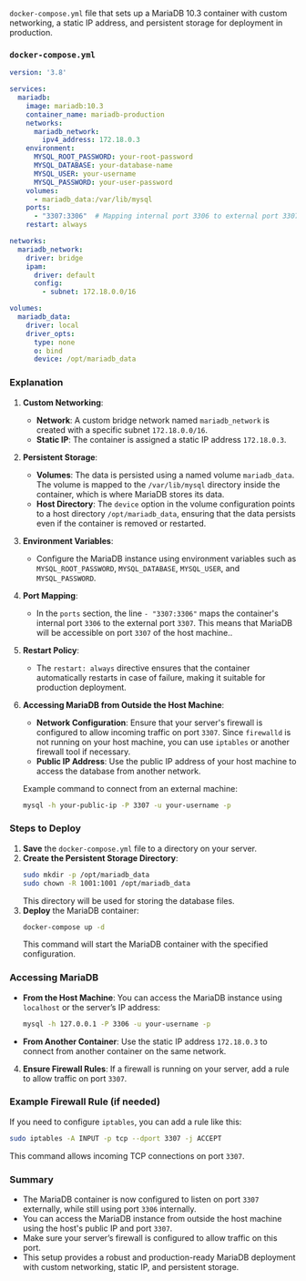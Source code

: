  `docker-compose.yml` file that sets up a MariaDB 10.3 container with custom networking, a static IP address, and persistent storage for deployment in production.

### `docker-compose.yml`

```yaml
version: '3.8'

services:
  mariadb:
    image: mariadb:10.3
    container_name: mariadb-production
    networks:
      mariadb_network:
        ipv4_address: 172.18.0.3
    environment:
      MYSQL_ROOT_PASSWORD: your-root-password
      MYSQL_DATABASE: your-database-name
      MYSQL_USER: your-username
      MYSQL_PASSWORD: your-user-password
    volumes:
      - mariadb_data:/var/lib/mysql
    ports:
      - "3307:3306"  # Mapping internal port 3306 to external port 3307
    restart: always

networks:
  mariadb_network:
    driver: bridge
    ipam:
      driver: default
      config:
        - subnet: 172.18.0.0/16

volumes:
  mariadb_data:
    driver: local
    driver_opts:
      type: none
      o: bind
      device: /opt/mariadb_data
```

### Explanation

1. **Custom Networking**:
   - **Network**: A custom bridge network named `mariadb_network` is created with a specific subnet `172.18.0.0/16`.
   - **Static IP**: The container is assigned a static IP address `172.18.0.3`.

2. **Persistent Storage**:
   - **Volumes**: The data is persisted using a named volume `mariadb_data`. The volume is mapped to the `/var/lib/mysql` directory inside the container, which is where MariaDB stores its data.
   - **Host Directory**: The `device` option in the volume configuration points to a host directory `/opt/mariadb_data`, ensuring that the data persists even if the container is removed or restarted.

3. **Environment Variables**:
   - Configure the MariaDB instance using environment variables such as `MYSQL_ROOT_PASSWORD`, `MYSQL_DATABASE`, `MYSQL_USER`, and `MYSQL_PASSWORD`.

4. **Port Mapping**:
   - In the `ports` section, the line `- "3307:3306"` maps the container's internal port `3306` to the external port `3307`. This means that MariaDB will be accessible on port `3307` of the host machine..

5. **Restart Policy**:
   - The `restart: always` directive ensures that the container automatically restarts in case of failure, making it suitable for production deployment.

6. **Accessing MariaDB from Outside the Host Machine**:
   - **Network Configuration**: Ensure that your server's firewall is configured to allow incoming traffic on port `3307`. Since `firewalld` is not running on your host machine, you can use `iptables` or another firewall tool if necessary.
   - **Public IP Address**: Use the public IP address of your host machine to access the database from another network.
   
   Example command to connect from an external machine:
   ```bash
   mysql -h your-public-ip -P 3307 -u your-username -p

### Steps to Deploy

1. **Save** the `docker-compose.yml` file to a directory on your server.
2. **Create the Persistent Storage Directory**:
   ```bash
   sudo mkdir -p /opt/mariadb_data
   sudo chown -R 1001:1001 /opt/mariadb_data
   ```
   This directory will be used for storing the database files.
3. **Deploy** the MariaDB container:
   ```bash
   docker-compose up -d
   ```
   This command will start the MariaDB container with the specified configuration.

### Accessing MariaDB

- **From the Host Machine**: You can access the MariaDB instance using `localhost` or the server’s IP address:
  ```bash
  mysql -h 127.0.0.1 -P 3306 -u your-username -p
  ```
- **From Another Container**: Use the static IP address `172.18.0.3` to connect from another container on the same network.

4. **Ensure Firewall Rules**: If a firewall is running on your server, add a rule to allow traffic on port `3307`.

### Example Firewall Rule (if needed)

If you need to configure `iptables`, you can add a rule like this:

```bash
sudo iptables -A INPUT -p tcp --dport 3307 -j ACCEPT
```

This command allows incoming TCP connections on port `3307`.

### Summary

- The MariaDB container is now configured to listen on port `3307` externally, while still using port `3306` internally.
- You can access the MariaDB instance from outside the host machine using the host's public IP and port `3307`.
- Make sure your server’s firewall is configured to allow traffic on this port.
- This setup provides a robust and production-ready MariaDB deployment with custom networking, static IP, and persistent storage.